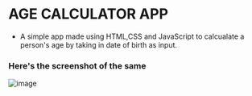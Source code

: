 # AGE CALCULATOR APP

- A simple app made using HTML,CSS and JavaScript to calcualate a person's age by taking in date of birth as input.

### Here's the screenshot of the same

![image](https://user-images.githubusercontent.com/76911582/156394510-12646fd9-914d-4327-b847-d87660f69b0d.png)
